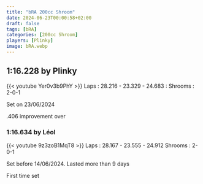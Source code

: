 ```yaml
---
title: "bRA 200cc Shroom"
date: 2024-06-23T00:00:58+02:00
draft: false
tags: [bRA]
categories: [200cc Shroom]
players: [Plinky]
image: bRA.webp
---
```

## 1:16.228 by Plinky
{{< youtube Yer0v3b9PhY >}}
Laps : 28.216 - 23.329 - 24.683 :
Shrooms : 2-0-1

Set on 23/06/2024

.406 improvement over

### 1:16.634 by Léol

{{< youtube 9z3zoB1MqT8 >}}
Laps : 28.167 - 23.555 - 24.912
Shrooms : 2-0-1

Set before 14/06/2024. Lasted more than 9 days

First time set